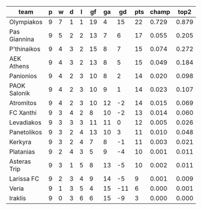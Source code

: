 |     team     | p | w | d | l | gf | ga | gd  | pts | champ | top2  | top3  | top4  |  5-7  | bot4  | bot3  | bot2  |
|--------------|---|---|---|---|----|----|-----|-----|-------|-------|-------|-------|-------|-------|-------|-------|
| Olympiakos   | 9 | 7 | 1 | 1 | 19 |  4 |  15 |  22 | 0.729 | 0.879 | 0.938 | 0.969 | 0.027 | 0.000 | 0.000 | 0.000|
| Pas Giannina | 9 | 5 | 2 | 2 | 13 |  7 |   6 |  17 | 0.055 | 0.205 | 0.348 | 0.477 | 0.281 | 0.029 | 0.014 | 0.004|
| P'thinaikos  | 9 | 4 | 3 | 2 | 15 |  8 |   7 |  15 | 0.074 | 0.272 | 0.427 | 0.551 | 0.253 | 0.021 | 0.010 | 0.004|
| AEK Athens   | 9 | 4 | 3 | 2 | 13 |  8 |   5 |  15 | 0.049 | 0.184 | 0.315 | 0.436 | 0.280 | 0.042 | 0.019 | 0.007|
| Panionios    | 9 | 4 | 2 | 3 | 10 |  8 |   2 |  14 | 0.020 | 0.098 | 0.189 | 0.286 | 0.288 | 0.083 | 0.044 | 0.018|
| PAOK Salonik | 9 | 4 | 2 | 3 | 10 |  9 |   1 |  14 | 0.023 | 0.107 | 0.203 | 0.311 | 0.294 | 0.068 | 0.039 | 0.015|
| Atromitos    | 9 | 4 | 2 | 3 | 10 | 12 |  -2 |  14 | 0.015 | 0.069 | 0.141 | 0.224 | 0.274 | 0.112 | 0.062 | 0.027|
| FC Xanthi    | 9 | 3 | 4 | 2 |  8 | 10 |  -2 |  13 | 0.014 | 0.060 | 0.130 | 0.205 | 0.271 | 0.127 | 0.073 | 0.032|
| Levadiakos   | 9 | 3 | 3 | 3 | 11 | 11 |   0 |  12 | 0.005 | 0.026 | 0.063 | 0.111 | 0.207 | 0.222 | 0.135 | 0.066|
| Panetolikos  | 9 | 3 | 2 | 4 | 13 | 10 |   3 |  11 | 0.010 | 0.048 | 0.113 | 0.185 | 0.252 | 0.156 | 0.087 | 0.041|
| Kerkyra      | 9 | 3 | 2 | 4 |  7 |  8 |  -1 |  11 | 0.003 | 0.021 | 0.052 | 0.091 | 0.177 | 0.273 | 0.178 | 0.093|
| Platanias    | 9 | 2 | 4 | 3 |  5 |  9 |  -4 |  10 | 0.001 | 0.011 | 0.028 | 0.054 | 0.130 | 0.376 | 0.260 | 0.140|
| Asteras Trip | 9 | 3 | 1 | 5 |  8 | 13 |  -5 |  10 | 0.002 | 0.011 | 0.028 | 0.051 | 0.121 | 0.403 | 0.279 | 0.154|
| Larissa FC   | 9 | 2 | 3 | 4 |  9 | 14 |  -5 |   9 | 0.001 | 0.009 | 0.023 | 0.043 | 0.111 | 0.440 | 0.320 | 0.188|
| Veria        | 9 | 1 | 3 | 5 |  4 | 15 | -11 |   6 | 0.000 | 0.001 | 0.003 | 0.006 | 0.020 | 0.785 | 0.691 | 0.539|
| Iraklis      | 9 | 0 | 3 | 6 |  6 | 15 |  -9 |   3 | 0.000 | 0.000 | 0.001 | 0.002 | 0.013 | 0.865 | 0.791 | 0.672|
